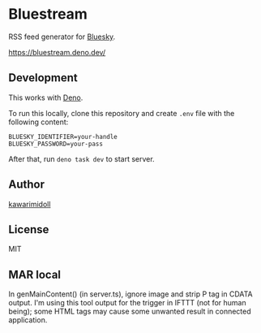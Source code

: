 # Bluestream

RSS feed generator for [Bluesky](https://bsky.app).

<https://bluestream.deno.dev/>

## Development

This works with [Deno](https://deno.land).

To run this locally, clone this repository and create `.env` file with the
following content:

```shell
BLUESKY_IDENTIFIER=your-handle
BLUESKY_PASSWORD=your-pass
```

After that, run `deno task dev` to start server.

## Author

[kawarimidoll](https://bsky.app/profile/did:plc:okalufxun5rpqzdrwf5bpu3d)

## License

MIT

## MAR local

In genMainContent() (in server.ts), ignore image and strip P tag in CDATA output.
I'm using this tool output for the trigger in IFTTT (not for human being); some HTML tags may cause some unwanted result in connected application.